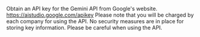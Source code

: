 Obtain an API key for the Gemini API from Google's website.
https://aistudio.google.com/apikey
Please note that you will be charged by each company for using the API.
No security measures are in place for storing key information.
Please be careful when using the API.
